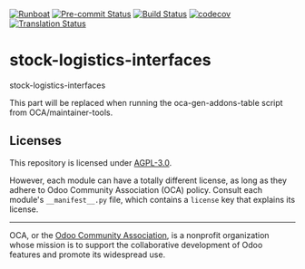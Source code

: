 
[![Runboat](https://img.shields.io/badge/runboat-Try%20me-875A7B.png)](https://runboat.odoo-community.org/builds?repo=OCA/stock-logistics-interfaces&target_branch=18.0)
[![Pre-commit Status](https://github.com/OCA/stock-logistics-interfaces/actions/workflows/pre-commit.yml/badge.svg?branch=18.0)](https://github.com/OCA/stock-logistics-interfaces/actions/workflows/pre-commit.yml?query=branch%3A18.0)
[![Build Status](https://github.com/OCA/stock-logistics-interfaces/actions/workflows/test.yml/badge.svg?branch=18.0)](https://github.com/OCA/stock-logistics-interfaces/actions/workflows/test.yml?query=branch%3A18.0)
[![codecov](https://codecov.io/gh/OCA/stock-logistics-interfaces/branch/18.0/graph/badge.svg)](https://codecov.io/gh/OCA/stock-logistics-interfaces)
[![Translation Status](https://translation.odoo-community.org/widgets/stock-logistics-interfaces-18-0/-/svg-badge.svg)](https://translation.odoo-community.org/engage/stock-logistics-interfaces-18-0/?utm_source=widget)

<!-- /!\ do not modify above this line -->

# stock-logistics-interfaces

stock-logistics-interfaces

<!-- /!\ do not modify below this line -->

<!-- prettier-ignore-start -->

[//]: # (addons)

This part will be replaced when running the oca-gen-addons-table script from OCA/maintainer-tools.

[//]: # (end addons)

<!-- prettier-ignore-end -->

## Licenses

This repository is licensed under [AGPL-3.0](LICENSE).

However, each module can have a totally different license, as long as they adhere to Odoo Community Association (OCA)
policy. Consult each module's `__manifest__.py` file, which contains a `license` key
that explains its license.

----
OCA, or the [Odoo Community Association](http://odoo-community.org/), is a nonprofit
organization whose mission is to support the collaborative development of Odoo features
and promote its widespread use.
